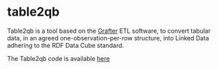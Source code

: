 # table2qb

Table2qb is a tool based on the [Grafter](http://grafter.org) ETL software, to convert tabular data, in an agreed one-observation-per-row structure, into Linked Data adhering to the RDF Data Cube standard.

The Table2qb code is available [here](https://github.com/Swirrl/table2qb) 
